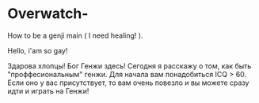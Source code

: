 # Overwatch-
How to be a genji main ( I need healing! ).
<html>

Hello, i'am so gay!
  
Здарова хлопцы! Бог Генжи здесь! Сегодня я расскажу о том, как быть "проффесиональным" генжи. 
Для начала вам понадобиться ICQ > 60. Если оно у вас присутствует, то вам очень повезло и вы можете сразу идти и играть на Генжи!
</body>
</html>

